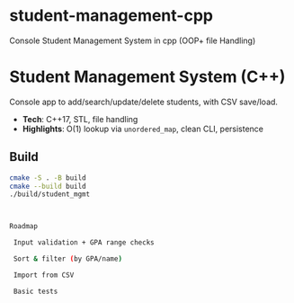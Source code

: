 # student-management-cpp
Console Student Management System in cpp (OOP+ file Handling)


# Student Management System (C++)

Console app to add/search/update/delete students, with CSV save/load.
- **Tech**: C++17, STL, file handling
- **Highlights**: O(1) lookup via `unordered_map`, clean CLI, persistence

## Build
```bash
cmake -S . -B build
cmake --build build
./build/student_mgmt



Roadmap

 Input validation + GPA range checks

 Sort & filter (by GPA/name)

 Import from CSV

 Basic tests